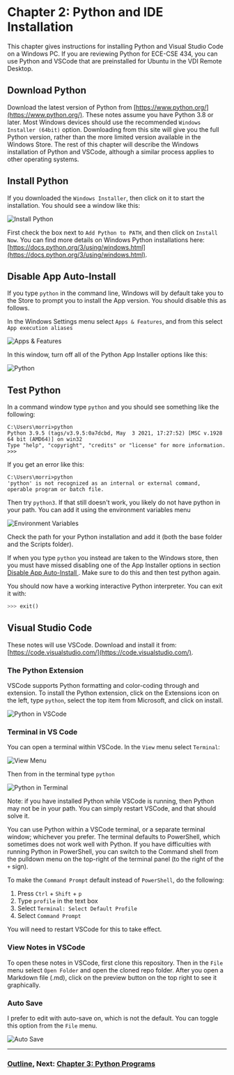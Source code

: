# Chapter 2: Python and IDE Installation

This chapter gives instructions for installing Python and Visual Studio Code on a Windows PC.  If you are reviewing Python for ECE-CSE 434, you can use Python and VSCode that are preinstalled for Ubuntu in the VDI Remote Desktop.

## Download Python

Download the latest version of Python from [https://www.python.org/](https://www.python.org/).  These notes assume you have Python 3.8 or later.  Most Windows devices should use the recommended `Windows Installer (64bit)` option.  Downloading from this site will give you the full Python version, rather than the more limited version available in the Windows Store.  The rest of this chapter will describe the Windows installation of Python and VSCode, although a similar process applies to other operating systems.  

## Install Python

If you downloaded the `Windows Installer`, then click on it to start the installation.  You should see a window like this:

![Install Python](.Images/python_install.png)

First check the box next to `Add Python to PATH`, and then click on `Install Now`.  You can find more details on Windows Python installations here: [https://docs.python.org/3/using/windows.html](https://docs.python.org/3/using/windows.html).  

## Disable App Auto-Install

If you type `python` in the command line, Windows will by default take you to the Store to prompt you to install the App version.  You should disable this as follows.

In the Windows Settings menu select `Apps & Features`, and from this select `App execution aliases`

![Apps & Features](.Images/python_apps_features.png)

In this window, turn off all of the Python App Installer options like this:

![Python](.Images/python_app_installer.png)

## Test Python

In a command window type `python` and you should see something like the following:
```
C:\Users\morri>python
Python 3.9.5 (tags/v3.9.5:0a7dcbd, May  3 2021, 17:27:52) [MSC v.1928 64 bit (AMD64)] on win32
Type "help", "copyright", "credits" or "license" for more information.
>>>
```
If you get an error like this:
```
C:\Users\morri>python
'python' is not recognized as an internal or external command,
operable program or batch file.
```
Then try `python3`.  If that still doesn't work, you likely do not have python in your path.  You can add it using the environment variables menu

![Environment Variables](.Images/python_environment_3.png)

Check the path for your Python installation and add it (both the base folder and the Scripts folder).  

If when you type `python` you instead are taken to the Windows store, then you must have missed disabling one of the App Installer options in section [Disable App Auto-Install
](##-Disable-App-Auto-Install).  Make sure to do this and then test python again.

You should now have a working interactive Python interpreter.  You can exit it with:
```python
>>> exit()
```

## Visual Studio Code

These notes will use VSCode.  Download and install it from: [https://code.visualstudio.com/](https://code.visualstudio.com/).

### The Python Extension

VSCode supports Python formatting and color-coding through and extension.  To install the Python extension, click on the Extensions icon on the left, type `python`, select the top item from Microsoft, and click on install.

![Python in VSCode](.Images/vs_python.png)

### Terminal in VS Code

You can open a terminal within VSCode.  In the `View` menu select `Terminal`:

![View Menu](.Images/vs_terminal.png)

Then from in the terminal type `python`

![Python in Terminal](.Images/vs_terminal_2.png)

Note: if you have installed Python while VSCode is running, then Python may not be in your path.  You can simply restart VSCode, and that should solve it.

You can use Python within a VSCode terminal, or a separate terminal window; whichever you prefer.  The terminal defaults to PowerShell, which sometimes does not work well with Python.  If you have difficulties with running Python in PowerShell, you can switch to the Command shell from the pulldown menu on the top-right of the terminal panel (to the right of the `+` sign).

To make the `Command Prompt` default instead of `PowerShell`, do the following:
1. Press `Ctrl` + `Shift` + `p`
2. Type `profile` in the text box
3. Select `Terminal: Select Default Profile`
4. Select `Command Prompt`

You will need to restart VSCode for this to take effect.

### View Notes in VSCode

To open these notes in VSCode, first clone this repository.  Then in the `File` menu select `Open Folder` and open the cloned repo folder.  After you open a Markdown file (.md), click on the preview button on the top right to see it graphically.

### Auto Save

I prefer to edit with auto-save on, which is not the default.  You can toggle this option from the `File` menu.

![Auto Save](.Images/autosave.png)

___
### [Outline](README.md), Next: [Chapter 3: Python Programs](Chapter_03_Python_Programs.md)

